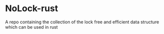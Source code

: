 # NoLock-rust
A repo containing the collection of the lock free and efficient data structure which can be used in rust 
